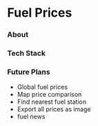 # Fuel Prices

### About

### Tech Stack

### Future Plans
- Global fuel prices
- Map price comparison
- Find nearest fuel station
- Export all prices as image
- fuel news